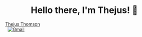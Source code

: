 <!-- ## Hi there 👋


**thejusthom/thejusthom** is a ✨ _special_ ✨ repository because its `README.md` (this file) appears on your GitHub profile.

Here are some ideas to get you started:

- 🔭 I’m currently working on ...
- 🌱 I’m currently learning ...
- 👯 I’m looking to collaborate on ...
- 🤔 I’m looking for help with ...
- 💬 Ask me about ...
- 📫 How to reach me: ...
- 😄 Pronouns: ...
- ⚡ Fun fact: ...
-->

<p>
  <h1 align="center"><b>Hello there, I'm Thejus! 👋</b></h1>
</p>

<p align="center">
<div class="badge-base LI-profile-badge" data-locale="en_US" data-size="large" data-theme="dark" data-type="HORIZONTAL" data-vanity="thejusthomson" data-version="v1"><a class="badge-base__link LI-simple-link" href="https://www.linkedin.com/in/thejusthomson?trk=profile-badge">Thejus Thomson</a></div>&nbsp;
<a href="mailto:thomsonthejus@gmail.com?subject=Hey%20Thejus!"><img src="https://img.icons8.com/?size=100&id=P7UIlhbpWzZm&format=png&color=000000" alt="Gmail"/></a>&nbsp;
</p>